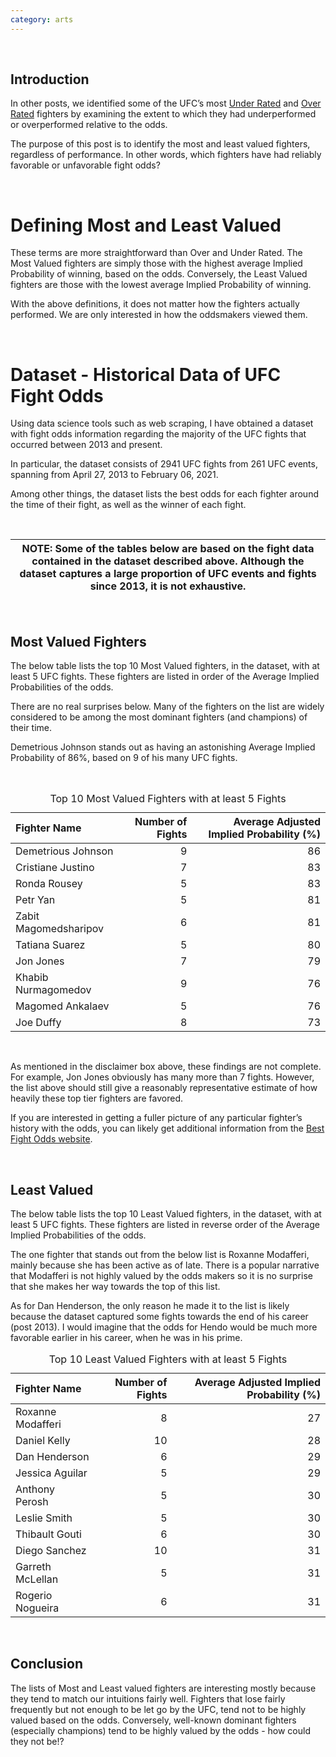 ```yaml
---
category: arts
---
```



<br>

Introduction
------------

In other posts, we identified some of the UFC’s most [Under
Rated](https://aggression-to-the-mean.github.io/AttM/for-the-people/arts/2021/02/19/Under-Rated-Fighters.html)
and [Over
Rated](https://aggression-to-the-mean.github.io/AttM/for-the-people/arts/2021/02/19/Over-Rated-Fighters.html)
fighters by examining the extent to which they had underperformed or
overperformed relative to the odds.

The purpose of this post is to identify the most and least valued
fighters, regardless of performance. In other words, which fighters have
had reliably favorable or unfavorable fight odds?

<br>

Defining Most and Least Valued
==============================

These terms are more straightforward than Over and Under Rated. The Most
Valued fighters are simply those with the highest average Implied
Probability of winning, based on the odds. Conversely, the Least Valued
fighters are those with the lowest average Implied Probability of
winning.

With the above definitions, it does not matter how the fighters actually
performed. We are only interested in how the oddsmakers viewed them.

<br>

Dataset - Historical Data of UFC Fight Odds
===========================================

Using data science tools such as web scraping, I have obtained a dataset
with fight odds information regarding the majority of the UFC fights
that occurred between 2013 and present.

In particular, the dataset consists of 2941 UFC fights from 261 UFC
events, spanning from April 27, 2013 to February 06, 2021.

Among other things, the dataset lists the best odds for each fighter
around the time of their fight, as well as the winner of each fight.

<br>

<table>
<colgroup>
<col style="width: 100%" />
</colgroup>
<thead>
<tr class="header">
<th><strong>NOTE:</strong> Some of the tables below are based on the fight data contained in the dataset described above. Although the dataset captures a large proportion of UFC events and fights since 2013, it is not exhaustive.</th>
</tr>
</thead>
<tbody>
</tbody>
</table>

<br>

Most Valued Fighters
--------------------

The below table lists the top 10 Most Valued fighters, in the dataset,
with at least 5 UFC fights. These fighters are listed in order of the
Average Implied Probabilities of the odds.

There are no real surprises below. Many of the fighters on the list are
widely considered to be among the most dominant fighters (and champions)
of their time.

Demetrious Johnson stands out as having an astonishing Average Implied
Probability of 86%, based on 9 of his many UFC fights.

<br>

<table>
<caption>Top 10 Most Valued Fighters with at least 5 Fights</caption>
<thead>
<tr class="header">
<th style="text-align: left;">Fighter Name</th>
<th style="text-align: right;">Number of Fights</th>
<th style="text-align: right;">Average Adjusted Implied Probability (%)</th>
</tr>
</thead>
<tbody>
<tr class="odd">
<td style="text-align: left;">Demetrious Johnson</td>
<td style="text-align: right;">9</td>
<td style="text-align: right;">86</td>
</tr>
<tr class="even">
<td style="text-align: left;">Cristiane Justino</td>
<td style="text-align: right;">7</td>
<td style="text-align: right;">83</td>
</tr>
<tr class="odd">
<td style="text-align: left;">Ronda Rousey</td>
<td style="text-align: right;">5</td>
<td style="text-align: right;">83</td>
</tr>
<tr class="even">
<td style="text-align: left;">Petr Yan</td>
<td style="text-align: right;">5</td>
<td style="text-align: right;">81</td>
</tr>
<tr class="odd">
<td style="text-align: left;">Zabit Magomedsharipov</td>
<td style="text-align: right;">6</td>
<td style="text-align: right;">81</td>
</tr>
<tr class="even">
<td style="text-align: left;">Tatiana Suarez</td>
<td style="text-align: right;">5</td>
<td style="text-align: right;">80</td>
</tr>
<tr class="odd">
<td style="text-align: left;">Jon Jones</td>
<td style="text-align: right;">7</td>
<td style="text-align: right;">79</td>
</tr>
<tr class="even">
<td style="text-align: left;">Khabib Nurmagomedov</td>
<td style="text-align: right;">9</td>
<td style="text-align: right;">76</td>
</tr>
<tr class="odd">
<td style="text-align: left;">Magomed Ankalaev</td>
<td style="text-align: right;">5</td>
<td style="text-align: right;">76</td>
</tr>
<tr class="even">
<td style="text-align: left;">Joe Duffy</td>
<td style="text-align: right;">8</td>
<td style="text-align: right;">73</td>
</tr>
</tbody>
</table>

<br>

As mentioned in the disclaimer box above, these findings are not
complete. For example, Jon Jones obviously has many more than 7 fights.
However, the list above should still give a reasonably representative
estimate of how heavily these top tier fighters are favored.

If you are interested in getting a fuller picture of any particular
fighter’s history with the odds, you can likely get additional
information from the [Best Fight Odds
website](https://www.bestfightodds.com/).

<br>

Least Valued
------------

The below table lists the top 10 Least Valued fighters, in the dataset,
with at least 5 UFC fights. These fighters are listed in reverse order
of the Average Implied Probabilities of the odds.

The one fighter that stands out from the below list is Roxanne
Modafferi, mainly because she has been active as of late. There is a
popular narrative that Modafferi is not highly valued by the odds makers
so it is no surprise that she makes her way towards the top of this
list.

As for Dan Henderson, the only reason he made it to the list is likely
because the dataset captured some fights towards the end of his career
(post 2013). I would imagine that the odds for Hendo would be much more
favorable earlier in his career, when he was in his prime.

<table>
<caption>Top 10 Least Valued Fighters with at least 5 Fights</caption>
<thead>
<tr class="header">
<th style="text-align: left;">Fighter Name</th>
<th style="text-align: right;">Number of Fights</th>
<th style="text-align: right;">Average Adjusted Implied Probability (%)</th>
</tr>
</thead>
<tbody>
<tr class="odd">
<td style="text-align: left;">Roxanne Modafferi</td>
<td style="text-align: right;">8</td>
<td style="text-align: right;">27</td>
</tr>
<tr class="even">
<td style="text-align: left;">Daniel Kelly</td>
<td style="text-align: right;">10</td>
<td style="text-align: right;">28</td>
</tr>
<tr class="odd">
<td style="text-align: left;">Dan Henderson</td>
<td style="text-align: right;">6</td>
<td style="text-align: right;">29</td>
</tr>
<tr class="even">
<td style="text-align: left;">Jessica Aguilar</td>
<td style="text-align: right;">5</td>
<td style="text-align: right;">29</td>
</tr>
<tr class="odd">
<td style="text-align: left;">Anthony Perosh</td>
<td style="text-align: right;">5</td>
<td style="text-align: right;">30</td>
</tr>
<tr class="even">
<td style="text-align: left;">Leslie Smith</td>
<td style="text-align: right;">5</td>
<td style="text-align: right;">30</td>
</tr>
<tr class="odd">
<td style="text-align: left;">Thibault Gouti</td>
<td style="text-align: right;">6</td>
<td style="text-align: right;">30</td>
</tr>
<tr class="even">
<td style="text-align: left;">Diego Sanchez</td>
<td style="text-align: right;">10</td>
<td style="text-align: right;">31</td>
</tr>
<tr class="odd">
<td style="text-align: left;">Garreth McLellan</td>
<td style="text-align: right;">5</td>
<td style="text-align: right;">31</td>
</tr>
<tr class="even">
<td style="text-align: left;">Rogerio Nogueira</td>
<td style="text-align: right;">6</td>
<td style="text-align: right;">31</td>
</tr>
</tbody>
</table>

<br>

Conclusion
----------

The lists of Most and Least valued fighters are interesting mostly
because they tend to match our intuitions fairly well. Fighters that
lose fairly frequently but not enough to be let go by the UFC, tend not
to be highly valued based on the odds. Conversely, well-known dominant
fighters (especially champions) tend to be highly valued by the odds -
how could they not be!?
